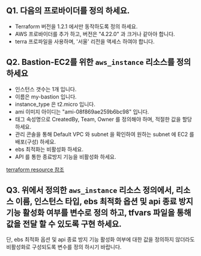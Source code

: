 ## Q1. 다음의 프로바이더를 정의 하세요.
- Terraform 버전을 1.2.1 에서만 동작하도록 정의 하세요.
- AWS 프로바이더를 추가 하고, 버전은 "4.22.0" 과 크거나 같아야 합니다. 
- terra 프로파일을 사용하며, '서울' 리전을 액세스 하여야 합니다.



## Q2. Bastion-EC2를 위한 `aws_instance` 리소스를 정의 하세요  
- 인스턴스 갯수는 1개 입니다. 
- 이름은 my-bastion 입니다.
- instance_type 은 t2.micro 입니다.
- ami 이미지 아이디는 "ami-08f869ae259b6bc98" 입니다.
- 태그 속성명으로 CreatedBy, Team, Owner 를 정의해야 하며, 적절한 값을 할당 하세요.
- 관리 콘솔을 통해 Default VPC 와 subnet 을 확인하여 원하는 subnet 에 EC2 를 배포(구성) 하세요.
- ebs 최적화는 비활성화 하세요.
- API 를 통한 종료방지 기능을 비활성화 하세요.

[terraform resource 참조](https://registry.terraform.io/providers/hashicorp/aws/latest/docs/resources/instance)  

## Q3. 위에서 정의한 `aws_instance` 리소스 정의에서, 리소스 이름, 인스턴스 타입, ebs 최적화 옵션 및 api 종료 방지 기능 활성화 여부를 변수로 정의 하고, tfvars 파일을 통해 값을 전달 할 수 있도록 구현 하세요.  
단, ebs 최적화 옵션 및 api 종료 방지 기능 활성화 여부에 대한 값을 정의하지 않더라도 비활성화로 구성되도록 변수를 정의 하시기 바랍니다.
